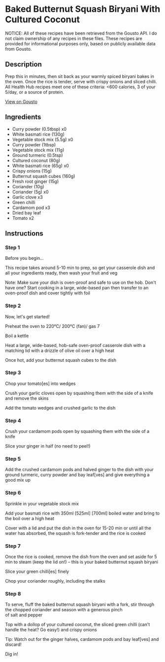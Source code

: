 # Baked Butternut Squash Biryani With Cultured Coconut

NOTICE: All of these recipes have been retrieved from the Gousto API. I do not claim ownership of any recipes in these files. These recipes are provided for informational purposes only, based on publicly available data from Gousto.

## Description

Prep this in minutes, then sit back as your warmly spiced biryani bakes in the oven. Once the rice is tender, serve with crispy onions and sliced chilli. All Health Hub recipes meet one of these criteria: <600 calories, 3 of your 5/day, or a source of protein.

[View on Gousto](https://www.gousto.co.uk/recipes/cookbook/baked-butternut-squash-biryani-coconut-yoghurt)

## Ingredients

- Curry powder (0.5tbsp) x0
- White basmati rice (130g)
- Vegetable stock mix (5.5g) x0
- Curry powder (1tbsp)
- Vegetable stock mix (11g)
- Ground turmeric (0.5tsp)
- Cultured coconut (80g)
- White basmati rice (65g) x0
- Crispy onions (15g)
- Butternut squash cubes (160g)
- Fresh root ginger (15g)
- Coriander (10g)
- Coriander (5g) x0
- Garlic clove x3
- Green chilli
- Cardamom pod x3
- Dried bay leaf
- Tomato x2

## Instructions


### Step 1

Before you begin...

This recipe takes around 5-10 min to prep, so get your casserole dish and all your ingredients ready, then wash your fruit and veg

Note: Make sure your dish is oven-proof and safe to use on the hob. Don't have one? Start cooking in a large, wide-based pan then transfer to an oven-proof dish and cover tightly with foil


### Step 2

Now, let's get started!

Preheat the oven to 220°C/ 200°C (fan)/ gas 7

Boil a kettle

Heat a large, wide-based, hob-safe oven-proof casserole dish with a matching lid with a drizzle of olive oil over a high heat

Once hot, add your butternut squash cubes to the dish


### Step 3

Chop your tomato[es] into wedges

Crush your garlic cloves open by squashing them with the side of a knife and remove the skins

Add the tomato wedges and crushed garlic to the dish


### Step 4

Crush your cardamom pods open by squashing them with the side of a knife

Slice your ginger in half (no need to peel!)


### Step 5

Add the crushed cardamom pods and halved ginger to the dish with your ground turmeric, curry powder and bay leaf[ves] and give everything a good mix up


### Step 6

Sprinkle in your vegetable stock mix

Add your basmati rice with 350ml <span class="text-purple">[525ml]</span> <span class="text-danger">[700ml]</span> boiled water and bring to the boil over a high heat

Cover with a lid and put the dish in the oven for 15-20 min or until all the water has absorbed, the squash is fork-tender and the rice is cooked


### Step 7

Once the rice is cooked, remove the dish from the oven and set aside for 5 min to steam (keep the lid on!) – this is your baked butternut squash biryani

Slice your green chilli[es] finely

Chop your coriander roughly, including the stalks

### Step 8

To serve, fluff the baked butternut squash biryani with a fork, stir through the chopped coriander and season with a generous pinch of salt and pepper

Top with a dollop of your cultured coconut, the sliced green chilli (can't handle the heat? Go easy!) and crispy onions

Tip: Watch out for the ginger halves, cardamom pods and bay leaf[ves] and discard!

Dig in!

